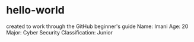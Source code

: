 # hello-world
created to work through the GitHub beginner's guide
Name: Imani
Age: 20
Major: Cyber Security
Classification: Junior
